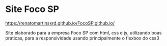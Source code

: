 # Site Foco SP
https://renatomartinsxrd.github.io/FocoSP.github.io/

Site elaborado para a empresa Foco SP com html, css e js, utilizando boas praticas, para a responsividade usando principalmente o flexbox do css3
